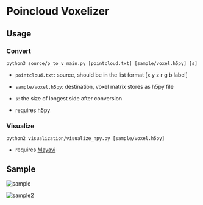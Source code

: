 
# Poincloud Voxelizer


## Usage
### Convert
```
python3 source/p_to_v_main.py [pointcloud.txt] [sample/voxel.h5py] [s]
```
- `pointcloud.txt`: source, should be in the list format [x y z r g b label]
- `sample/voxel.h5py`: destination, voxel matrix stores as h5py file
- `s`: the size of longest side after conversion

- requires [h5py](http://docs.h5py.org/en/latest/)

### Visualize
```
python2 visualization/visualize_npy.py [sample/voxel.h5py]
```
- requires [Mayavi](http://docs.enthought.com/mayavi/mayavi/)


## Sample
![sample](https://github.com/hardyqr/PointcloudVoxelizer/blob/master/sample/imgs/sample.png)

![sample2](https://github.com/hardyqr/PointcloudVoxelizer/blob/master/sample/imgs/sample2.png)
